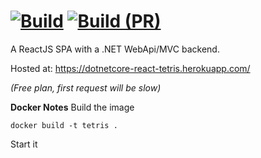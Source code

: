 [![Build](https://github.com/stewie1570/tetris/actions/workflows/Merge.yml/badge.svg)](https://github.com/stewie1570/tetris/actions/workflows/Merge.yml)
[![Build (PR)](https://github.com/stewie1570/tetris/actions/workflows/PR.yml/badge.svg)](https://github.com/stewie1570/tetris/actions/workflows/PR.yml)
======

A ReactJS SPA with a .NET WebApi/MVC backend.

Hosted at: https://dotnetcore-react-tetris.herokuapp.com/

*(Free plan, first request will be slow)*

**Docker Notes**
Build the image
```terminal
docker build -t tetris .
```

Start it
```terminal

```
